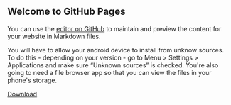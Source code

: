 ## Welcome to GitHub Pages

You can use the [editor on GitHub](https://github.com/mopdyke/servmeet/edit/master/README.md) to maintain and preview the content for your website in Markdown files.

You will have to allow your android device to install from unknow sources. To do this - depending on your version - go to Menu > Settings > Applications and make sure “Unknown sources” is checked. You're also going to need a file browser app so that you can view the files in your phone's storage.

[Download](https://github.com/mopdyke/servmeet/releases/latest) 



